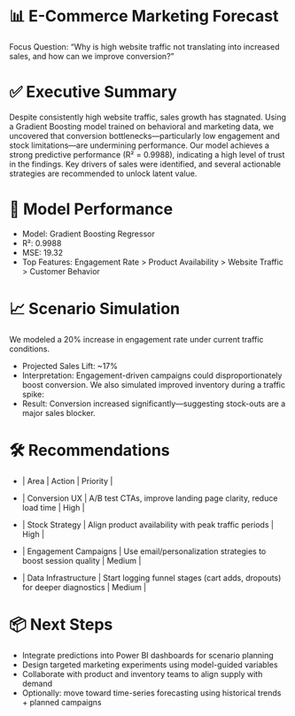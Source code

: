 # 📊 E-Commerce Marketing Forecast
Focus Question:
“Why is high website traffic not translating into increased sales, and how can we improve conversion?”

# ✅ Executive Summary
Despite consistently high website traffic, sales growth has stagnated. Using a Gradient Boosting model trained on behavioral and marketing data, we uncovered that conversion bottlenecks—particularly low engagement and stock limitations—are undermining performance.
Our model achieves a strong predictive performance (R² = 0.9988), indicating a high level of trust in the findings. Key drivers of sales were identified, and several actionable strategies are recommended to unlock latent value.

# 🔬 Model Performance
- Model: Gradient Boosting Regressor
- R²: 0.9988
- MSE: 19.32
- Top Features: Engagement Rate > Product Availability > Website Traffic > Customer Behavior

# 📈 Scenario Simulation
We modeled a 20% increase in engagement rate under current traffic conditions.
- Projected Sales Lift: ~17%
- Interpretation: Engagement-driven campaigns could disproportionately boost conversion.
We also simulated improved inventory during a traffic spike:
- Result: Conversion increased significantly—suggesting stock-outs are a major sales blocker.

# 🛠️ Recommendations
* | Area | Action | Priority |
 
* | Conversion UX | A/B test CTAs, improve landing page clarity, reduce load time | High |
 
* | Stock Strategy | Align product availability with peak traffic periods | High |
 
* | Engagement Campaigns | Use email/personalization strategies to boost session quality | Medium |
  
* | Data Infrastructure | Start logging funnel stages (cart adds, dropouts) for deeper diagnostics | Medium | 



# 📦 Next Steps
- Integrate predictions into Power BI dashboards for scenario planning
- Design targeted marketing experiments using model-guided variables
- Collaborate with product and inventory teams to align supply with demand
- Optionally: move toward time-series forecasting using historical trends + planned campaigns


